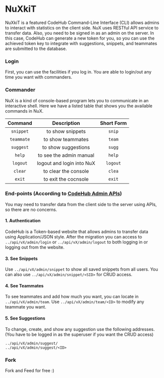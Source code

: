 # NuXkiT
NuXkiT is a featured CodeHub Command-Line Interface (CLI) allows admins to interact with statistics on the client side. NuX uses RESTful API service to transfer data. Also, you need to be signed in as an admin on the server. In this case, CodeHub can generate a new token for you, so you can use the achieved token key to integrate with suggestions, snippets, and teammates are submitted to the database.

### Login
First, you can use the facilities if you log in. You are able to login/out any time you want with commanders.

### Commander
NuX is a kind of console-based program lets you to communicate in an interactive shell. Here we have a listed table that shows you the available commands in NuX.

|  Command        | Description                | Short Form  |
| :-------------: | :------------------------: | :---------: |
| `snippet`       | to show snippets           | `snip`      |
| `teammate`      | to show teammates          | `team`      |
| `suggest`       | to show suggestions        | `sugg`      |
| `help`          | to see the admin manual    | `help`      |
| `logout`        | logout and login into NuX  | `logout`    |
| `clear`         | to clear the console       | `clea`      |
| `exit`          | to exit the cocnsole       | `exit`      |

### End-points (According to [CodeHub Admin APIs](https://github.com/CodeHub-Contributors/CodeHub#admin-api))
You may need to transfer data from the client side to the server using APIs, so there are no concerns. 
#### 1. Authentication
CodeHub is a Token-based website that allows admins to transfer data using Application/JSON style. After the migration you can access to `../api/vX/admin/login` or `../api/vX/admin/logout` to both logging in or logging out from the website.

#### 3. See Snippets
Use `../api/vX/admin/snippet` to show all saved snippets from all users. You can also use `../api/vX/admin/snippet/<SID>` for CRUD access.

#### 4. See Teammates
To see teammates and add how much you want, you can locate in `../api/vX/admin/team`. Use `../api/vX/admin/team/<ID>` to modify any teammate you want.

#### 5. See Suggestions
To change, create, and show any suggestion use the following addresses. (You have to be logged in as the superuser if you want the CRUD access)
```
../api/vX/admin/suggest/
../api/vX/admin/suggest/<ID>
```

### Fork
Fork and Feed for free :)
